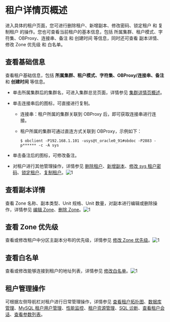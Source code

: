 租户详情页概述 
============================

进入具体的租户页面，您可进行删除租户、新增副本、修改密码、锁定租户 和 复制租户 的操作。您也可查看当前租户的基本信息，包括 所属集群、租户模式、字符集、OBProxy、连接串、备注 和 创建时间 等信息，同时还可查看 副本详情、修改 Zone 优先级 和 白名单。

**查看基础信息** 
-------------------------------

查看租户基础信息，包括 **所属集群、租户模式、字符集、OBProxy/连接串、备注** 和 **创建时间** 等信息。

* 单击所属集群后的集群名，可进入集群总览页面，详情参见 [集群详情页概述](../1.cluster-features/3.cluster-overview.md)。

  

* 单击连接串后的图标，可直接进行复制。

  * 连接串：租户所属的集群关联到 OBProxy 后，即可获取连接串进行连接。

    
  
  * 租户所属的集群可通过直连方式关联到 OBProxy，示例如下：

    ```unknow
    $ obclient -P192.168.1.101 -usys@t_oracle0_91#obdoc -P2883 -p****** -c -A sys
    ```

    
  

  

* 单击备注后的图标，可修改备注。

  

* 对租户进行其他管理操作，详情参见 [删除租户](t2071086.html#main-2071086)、[新增副本](../../5.manage-tenants/2.basic-tenant-operations/7.add-copy.md)、[修改 sys 租户密码](../../5.manage-tenants/2.basic-tenant-operations/8.modify-the-sys-tenant-password.md)、[锁定租户](../../5.manage-tenants/2.basic-tenant-operations/4.locked-tenants.md)、[复制租户](../../5.manage-tenants/2.basic-tenant-operations/5.replication-tenant.md)。![1](https://help-static-aliyun-doc.aliyuncs.com/assets/img/zh-CN/5547730261/p271395.png)

  




查看副本详情 
---------------------------

查看 Zone 名称、副本类型、Unit 规格、Unit 数量，对副本进行编辑或删除操作，详情参见 [编辑 Zone](../../5.manage-tenants/2.basic-tenant-operations/9.edit-the-tenant-copy-in-the-zone.md)、[删除 Zone](t2070720.html#main-2070720)。![1](https://help-static-aliyun-doc.aliyuncs.com/assets/img/zh-CN/5547730261/p265480.png)

查看 Zone 优先级 
--------------------------------

查看或修改租户中分区主副本分布的优先级，详情参见 [修改 Zone 优先级](../../5.manage-tenants/2.basic-tenant-operations/11.modify-a-zone-priority.md)。![1](https://help-static-aliyun-doc.aliyuncs.com/assets/img/zh-CN/5547730261/p265481.png)

查看白名单 
--------------------------

查看或修改能够连接到租户的地址列表，详情参见 [修改白名单](../../5.manage-tenants/2.basic-tenant-operations/12.modify-whitelist.md)。![1](https://help-static-aliyun-doc.aliyuncs.com/assets/img/zh-CN/5547730261/p265484.png)

租户管理操作 
---------------------------

可根据左侧导航栏对租户进行日常管理操作，详情参见 [查看租户拓扑图](t1954714.html#topic-1954714)、[数据库管理](../../../3.ob-cloud-platform/5.manage-tenants/4.database-management.md)、[MySQL 租户用户管理](../../../3.ob-cloud-platform/5.manage-tenants/5.mysql-tenant-user-management.md)、[性能监控](../../../3.ob-cloud-platform/5.manage-tenants/7.userguide-performance-monitoring.md)、[租户资源管理](../../../3.ob-cloud-platform/5.manage-tenants/8.tenant-resource-management.md)、[SQL 诊断](t2009297.html#topic-2009297)、[查看租户会话](t1954724.html#topic-2639546)、[查看参数列表](../../5.manage-tenants/11.userguide-parameters/1.userguide-view-the-parameter-list.md)。
